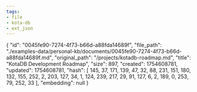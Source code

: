 ```yaml
---
tags:
- file
- kota-db
- ext_json
---
```

{
  "id": "0045fe90-7274-4f73-b66d-a88fda14689f",
  "file_path": "./examples-data/personal-kb/documents/0045fe90-7274-4f73-b66d-a88fda14689f.md",
  "original_path": "/projects/kotadb-roadmap.md",
  "title": "KotaDB Development Roadmap",
  "size": 897,
  "created": 1754608781,
  "updated": 1754608781,
  "hash": [
    145,
    37,
    171,
    139,
    47,
    32,
    88,
    231,
    151,
    180,
    132,
    155,
    252,
    2,
    203,
    127,
    34,
    1,
    124,
    239,
    217,
    29,
    91,
    127,
    6,
    2,
    189,
    0,
    253,
    79,
    252,
    33
  ],
  "embedding": null
}